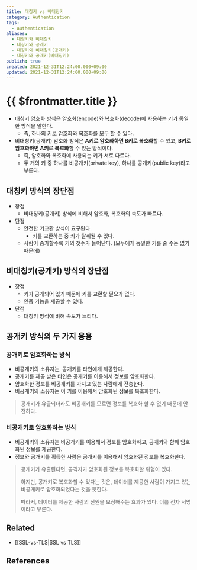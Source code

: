 ```yaml
---
title: 대칭키 vs 비대칭키
category: Authentication
tags:
  - authentication
aliases:
  - 대칭키와 비대칭키
  - 대칭키와 공개키
  - 대칭키와 비대칭키(공개키)
  - 대칭키와 공개키(비대칭키)
publish: true
created: 2021-12-31T12:24:00.000+09:00
updated: 2021-12-31T12:24:00.000+09:00
---
```


# {{ $frontmatter.title }}

- 대칭키 암호화 방식은 암호화(encode)와 복호화(decode)에 사용하는 키가 동일한 방식을 말한다.
  - 즉, 하나의 키로 암호화와 복호화를 모두 할 수 있다.
- 비대칭키(공개키) 암호화 방식은 **A키로 암호화하면 B키로 복호화**할 수 있고, **B키로 암호화하면 A키로 복호화**할 수 있는 방식이다.
  - 즉, 암호화와 복호화에 사용되는 키가 서로 다르다.
  - 두 개의 키 중 하나를 비공개키(private key), 하나를 공개키(public key)라고 부른다.

## 대칭키 방식의 장단점

- 장점
  - 비대칭키(공개키) 방식에 비해서 암호화, 복호화의 속도가 빠르다.
- 단점
  - 안전한 키교환 방식이 요구된다.
    - 키를 교환하는 중 키가 탈취될 수 있다.
  - 사람이 증가할수록 키의 갯수가 늘어난다. (모두에게 동일한 키를 줄 수는 없기 때문에)

## 비대칭키(공개키) 방식의 장단점

- 장점
  - 키가 공개되어 있기 때문에 키를 교환할 필요가 없다.
  - 인증 기능을 제공할 수 있다.
- 단점
  - 대칭키 방식에 비해 속도가 느리다.

## 공개키 방식의 두 가지 응용

### 공개키로 암호화하는 방식

- 비공개키의 소유자는, 공개키를 타인에게 제공한다.
- 공개키를 제공 받은 타인은 공개키를 이용해서 정보를 암호화한다.
- 암호화한 정보를 비공개키를 가지고 있는 사람에게 전송한다.
- 비공개키의 소유자는 이 키를 이용해서 암호화된 정보를 복호화한다.

> 공개키가 유출되더라도 비공개키를 모르면 정보를 복호화 할 수 없기 때문에 안전하다.

### 비공개키로 암호화하는 방식

- 비공개키의 소유자는 비공개키를 이용해서 정보를 암호화하고, 공개키와 함께 암호화된 정보를 제공한다.
- 정보와 공개키를 획득한 사람은 공개키를 이용해서 암호화된 정보를 복호화한다.

> 공개키가 유출된다면, 공격자가 암호화된 정보를 복호화할 위험이 있다.
>
> 하지만, 공개키로 복호화할 수 있다는 것은, 데이터를 제공한 사람이 가지고 있는 비공개키로 암호화되었다는 것을 뜻한다.
>
> 따라서, 데이터를 제공한 사람의 신원을 보장해주는 효과가 있다. 이를 전자 서명이라고 부른다.

## Related

- [[SSL-vs-TLS|SSL vs TLS]]

## References
